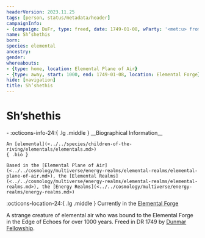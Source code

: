 ```yaml
---
headerVersion: 2023.11.25
tags: [person, status/metadata/header]
campaignInfo:
- {campaign: DuFr, type: freed, date: 1749-01-08, wParty: '<met:u> from the <current:1> by <person> on <target>'}
name: Sh’shethis
born:
species: elemental
ancestry:
gender:
whereabouts:
- {type: home, location: Elemental Plane of Air}
- {type: away, start: 1000, end: 1749-01-08, location: Elemental Forge}
hide: [navigation]
title: Sh’shethis
---
```

# Sh’shethis
<div class="grid cards ext-narrow-margin ext-one-column" markdown>
- :octicons-info-24:{ .lg .middle } __Biographical Information__

    An [elemental](<../../species/children-of-the-riving/elementals/elementals.md>)  
    { .bio }

    Based in the [Elemental Plane of Air](<../../cosmology/multiverse/energy-realms/elemental-realms/elemental-plane-of-air.md>), the [Elemental Realms](<../../cosmology/multiverse/energy-realms/elemental-realms/elemental-realms.md>), the [Energy Realms](<../../cosmology/multiverse/energy-realms/energy-realms.md>)
</div>

:octicons-location-24:{ .lg .middle } Currently in the [Elemental Forge](<../../gazetteer/western-green-sea/cymea/elemental-forge.md>)





A strange creature of elemental air who was bound to the Elemental Forge in the Edge of Echoes for over 1000 years. Freed in DR 1749 by [Dunmar Fellowship](<../pcs/dunmar-fellowship/dunmar-fellowship.md>). 